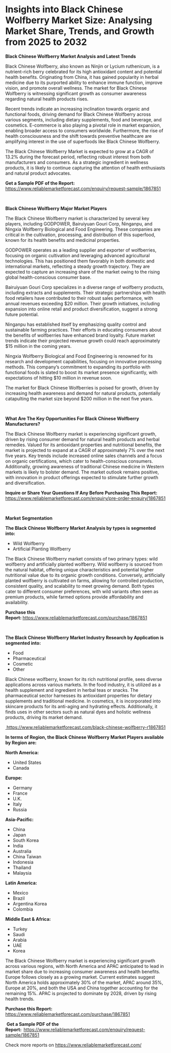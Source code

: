 <p><h1>Insights into Black Chinese Wolfberry Market Size: Analysing Market Share, Trends, and Growth from 2025 to 2032</h1></p><p><strong>Black Chinese Wolfberry Market Analysis and Latest Trends</strong></p>
<p><p>Black Chinese Wolfberry, also known as Ninjin or Lycium ruthenicum, is a nutrient-rich berry celebrated for its high antioxidant content and potential health benefits. Originating from China, it has gained popularity in herbal medicine due to its purported ability to enhance immune function, improve vision, and promote overall wellness. The market for Black Chinese Wolfberry is witnessing significant growth as consumer awareness regarding natural health products rises.</p><p>Recent trends indicate an increasing inclination towards organic and functional foods, driving demand for Black Chinese Wolfberry across various segments, including dietary supplements, food and beverage, and cosmetics. E-commerce is also playing a pivotal role in market expansion, enabling broader access to consumers worldwide. Furthermore, the rise of health consciousness and the shift towards preventive healthcare are amplifying interest in the use of superfoods like Black Chinese Wolfberry.</p><p>The Black Chinese Wolfberry Market is expected to grow at a CAGR of 13.2% during the forecast period, reflecting robust interest from both manufacturers and consumers. As a strategic ingredient in wellness products, it is likely to continue capturing the attention of health enthusiasts and natural product advocates.</p></p>
<p><strong>Get a Sample PDF of the Report:&nbsp;</strong> <a href="https://www.reliablemarketforecast.com/enquiry/request-sample/1867851?utm_campaign=2247&utm_medium=2&utm_source=Github&utm_content=ia&utm_term=14022025&utm_id=black-chinese-wolfberry">https://www.reliablemarketforecast.com/enquiry/request-sample/1867851</a></p>
<p>&nbsp;</p>
<p><strong>Black Chinese Wolfberry Major Market Players</strong></p>
<p><p>The Black Chinese Wolfberry market is characterized by several key players, including GODPOWER, Bairuiyuan Gouri Corp, Ninganpu, and Ningxia Wolfberry Biological and Food Engineering. These companies are critical in the cultivation, processing, and distribution of this superfood, known for its health benefits and medicinal properties.</p><p>GODPOWER operates as a leading supplier and exporter of wolfberries, focusing on organic cultivation and leveraging advanced agricultural technologies. This has positioned them favorably in both domestic and international markets, reflecting a steady growth trajectory. They are expected to capture an increasing share of the market owing to the rising global health-conscious consumer base.</p><p>Bairuiyuan Gouri Corp specializes in a diverse range of wolfberry products, including extracts and supplements. Their strategic partnerships with health food retailers have contributed to their robust sales performance, with annual revenues exceeding $20 million. Their growth initiatives, including expansion into online retail and product diversification, suggest a strong future potential.</p><p>Ninganpu has established itself by emphasizing quality control and sustainable farming practices. Their efforts in educating consumers about the benefits of wolfberries have enhanced brand loyalty. Future market trends indicate their projected revenue growth could reach approximately $15 million in the coming years.</p><p>Ningxia Wolfberry Biological and Food Engineering is renowned for its research and development capabilities, focusing on innovative processing methods. This company’s commitment to expanding its portfolio with functional foods is slated to boost its market presence significantly, with expectations of hitting $10 million in revenue soon.</p><p>The market for Black Chinese Wolfberries is poised for growth, driven by increasing health awareness and demand for natural products, potentially catapulting the market size beyond $200 million in the next five years.</p></p>
<p>&nbsp;</p>
<p><strong>What Are The Key Opportunities For Black Chinese Wolfberry Manufacturers?</strong></p>
<p><p>The Black Chinese Wolfberry market is experiencing significant growth, driven by rising consumer demand for natural health products and herbal remedies. Valued for its antioxidant properties and nutritional benefits, the market is projected to expand at a CAGR of approximately 7% over the next five years. Key trends include increased online sales channels and a focus on organic certifications, which cater to health-conscious consumers. Additionally, growing awareness of traditional Chinese medicine in Western markets is likely to bolster demand. The market outlook remains positive, with innovation in product offerings expected to stimulate further growth and diversification.</p></p>
<p><strong>Inquire or Share Your Questions If Any Before Purchasing This Report:</strong> <a href="https://www.reliablemarketforecast.com/enquiry/pre-order-enquiry/1867851?utm_campaign=2247&utm_medium=2&utm_source=Github&utm_content=ia&utm_term=14022025&utm_id=black-chinese-wolfberry">https://www.reliablemarketforecast.com/enquiry/pre-order-enquiry/1867851</a></p>
<p>&nbsp;</p>
<p><strong>Market Segmentation</strong></p>
<p><strong>The Black Chinese Wolfberry Market Analysis by types is segmented into:</strong></p>
<p><ul><li>Wild Wolfberry</li><li>Artificial Planting Wolfberry</li></ul></p>
<p><p>The Black Chinese Wolfberry market consists of two primary types: wild wolfberry and artificially planted wolfberry. Wild wolfberry is sourced from the natural habitat, offering unique characteristics and potential higher nutritional value due to its organic growth conditions. Conversely, artificially planted wolfberry is cultivated on farms, allowing for controlled production, consistent quality, and scalability to meet growing demand. Both types cater to different consumer preferences, with wild variants often seen as premium products, while farmed options provide affordability and availability.</p></p>
<p><strong>Purchase this Report:&nbsp;</strong><a href="https://www.reliablemarketforecast.com/purchase/1867851?utm_campaign=2247&utm_medium=2&utm_source=Github&utm_content=ia&utm_term=14022025&utm_id=black-chinese-wolfberry">https://www.reliablemarketforecast.com/purchase/1867851</a></p>
<p>&nbsp;</p>
<p><strong>The Black Chinese Wolfberry Market Industry Research by Application is segmented into:</strong></p>
<p><ul><li>Food</li><li>Pharmaceutical</li><li>Cosmetic</li><li>Other</li></ul></p>
<p><p>Black Chinese wolfberry, known for its rich nutritional profile, sees diverse applications across various markets. In the food industry, it is utilized as a health supplement and ingredient in herbal teas or snacks. The pharmaceutical sector harnesses its antioxidant properties for dietary supplements and traditional medicine. In cosmetics, it is incorporated into skincare products for its anti-aging and hydrating effects. Additionally, it finds uses in other sectors such as natural dyes and holistic wellness products, driving its market demand.</p></p>
<p><a href="https://www.reliablemarketforecast.com/black-chinese-wolfberry-r1867851?utm_campaign=2247&utm_medium=2&utm_source=Github&utm_content=ia&utm_term=14022025&utm_id=black-chinese-wolfberry">&nbsp;https://www.reliablemarketforecast.com/black-chinese-wolfberry-r1867851</a></p>
<p><strong>In terms of Region, the Black Chinese Wolfberry Market Players available by Region are:</strong></p>
<p>
    <p> <strong> North America: </strong>
        <ul>
            <li>United States</li>
            <li>Canada</li>
        </ul>
        </p> 
    <p> <strong> Europe: </strong>
        <ul>
            <li>Germany</li>
            <li>France</li>
            <li>U.K.</li>
            <li>Italy</li>
            <li>Russia</li>
        </ul>
        </p> 
    <p> <strong> Asia-Pacific: </strong>
        <ul>
            <li>China</li>
            <li>Japan</li>
            <li>South Korea</li>
            <li>India</li>
            <li>Australia</li>
            <li>China Taiwan</li>
            <li>Indonesia</li>
            <li>Thailand</li>
            <li>Malaysia</li>
        </ul>
        </p> 
    <p> <strong> Latin America: </strong>
        <ul>
            <li>Mexico</li>
            <li>Brazil</li>
            <li>Argentina Korea</li>
            <li>Colombia</li>
        </ul>
        </p> 
    <p> <strong> Middle East & Africa: </strong>
        <ul>
            <li>Turkey</li>
            <li>Saudi</li>
            <li>Arabia</li>
            <li>UAE</li>
            <li>Korea</li>
        </ul>
    </p>
    </p>
<p><p>The Black Chinese Wolfberry market is experiencing significant growth across various regions, with North America and APAC anticipated to lead in market share due to increasing consumer awareness and health benefits. Europe follows closely as a growing market. Current estimates suggest North America holds approximately 30% of the market, APAC around 35%, Europe at 20%, and both the USA and China together accounting for the remaining 15%. APAC is projected to dominate by 2028, driven by rising health trends.</p></p>
<p><strong>Purchase this Report: </strong><a href="https://www.reliablemarketforecast.com/purchase/1867851?utm_campaign=2247&utm_medium=2&utm_source=Github&utm_content=ia&utm_term=14022025&utm_id=black-chinese-wolfberry">https://www.reliablemarketforecast.com/purchase/1867851</a></p>
<p>&nbsp;<strong>Get a Sample PDF of the Report:&nbsp;&nbsp;</strong><a href="https://www.reliablemarketforecast.com/enquiry/request-sample/1867851?utm_campaign=2247&utm_medium=2&utm_source=Github&utm_content=ia&utm_term=14022025&utm_id=black-chinese-wolfberry">https://www.reliablemarketforecast.com/enquiry/request-sample/1867851</a></p>
<p><strong></strong></p>
<p>Check more reports on <a href="https://www.reliablemarketforecast.com/?utm_campaign=2247&utm_medium=2&utm_source=Github&utm_content=ia&utm_term=14022025&utm_id=black-chinese-wolfberry">https://www.reliablemarketforecast.com/</a></p>